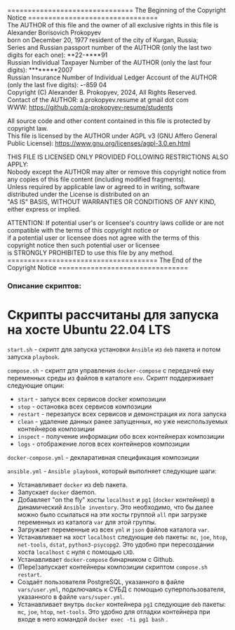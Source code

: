 =============================== The Beginning of the Copyright Notice ================================   
 The AUTHOR of this file and the owner of all exclusive rights in this file is Alexander Borisovich Prokopyev   
 born on December 20, 1977 resident of the city of Kurgan, Russia;   
 Series and Russian passport number of the AUTHOR (only the last two digits for each one): **22-****91   
 Russian Individual Taxpayer Number of the AUTHOR (only the last four digits): ********2007   
 Russian Insurance Number of Individual Ledger Account of the AUTHOR (only the last five digits): ***-***-859 04   
 Copyright (C) Alexander B. Prokopyev, 2024, All Rights Reserved.   
 Contact of the AUTHOR: a.prokopyev.resume at gmail dot com   
 WWW: https://github.com/a-prokopyev-resume/students   

 All source code and other content contained in this file is protected by copyright law.   
 This file is licensed by the AUTHOR under AGPL v3 (GNU Affero General Public License): https://www.gnu.org/licenses/agpl-3.0.en.html   

 THIS FILE IS LICENSED ONLY PROVIDED FOLLOWING RESTRICTIONS ALSO APPLY:   
 Nobody except the AUTHOR may alter or remove this copyright notice from any copies of this file content (including modified fragments).   
 Unless required by applicable law or agreed to in writing, software distributed under the License is distributed on an   
 "AS IS" BASIS, WITHOUT WARRANTIES OR CONDITIONS OF ANY KIND, either express or implied.    

 ATTENTION: If potential user's or licensee's country laws collide or are not compatible with the terms of this copyright notice or    
 if a potential user or licensee does not agree with the terms of this copyright notice then such potential user or licensee     
 is STRONGLY PROHIBITED to use this file by any method.   
===================================== The End of the Copyright Notice ================================   

### Описание скриптов:

# Скрипты рассчитаны для запуска на хосте Ubuntu 22.04 LTS

`start.sh` - скрипт для запуска установки `Ansible` из `deb` пакета и потом запуска `playbook`.

`compose.sh` - скрипт для управления `docker-compose` с передачей ему переменных среды из файлов в каталоге `env`. Скрипт поддерживает следующие опции:  
* `start` - запуск всех сервисов docker композиции  
* `stop` - остановка всех сервисов композиции
* `restart` - перезапуск всех сервисов и демонстрация их лога запуска
* `clean` - удаление данных ранее запущенных, но уже неиспользуемых контейнеров композиции
* `inspect` - получение информации обо всех контейнерах композиции
* `logs` - отображение логов всех контейнеров композиции

`docker-compose.yml` - декларативная спецификация композиции

`ansible.yml` - `Ansible playbook`, который выполняет следующие шаги:
* Устанавливает `docker` из deb пакета.
* Запускает `docker` daemon.
* Добавляет "on the fly" хосты `localhost` и `pg1` (`docker` контейнер) в динамический `Ansible inventory`. Это необходимо, что бы далее можно было ссылаться на эти хосты группой `all` при загрузке переменных из каталога `var` для этой группы.
* Загружает переменные из всех `yml` и `json`  файлов каталога `var`.
* Устанавливает на хост `localhost` следующие `deb` пакеты: `mc`, `joe`, `htop`, `net-tools`, `dstat`, `python3-psycopg2`. Это удобно при пересоздании хоста `localhost` с нуля с помощью `LXD`.
* Устанавливает `docker-compose` бинарником с Github.
* (Пере)запускает контейнеры композиции скриптом `compose.sh restart`.
* Создаёт пользователя PostgreSQL, указанного в файле `vars/user.yml`, подключаясь к СУБД с помощью суперпользователя, указанного в файле `vars/super.yml`.
* Устанавливает внутрь `docker` контейнера `pg1`  следующие `deb` пакеты: `mc`, `joe`, `htop`, `net-tools`. Это удобно для отладки контейнера при входе в него командой `docker exec -ti pg1 bash` .
